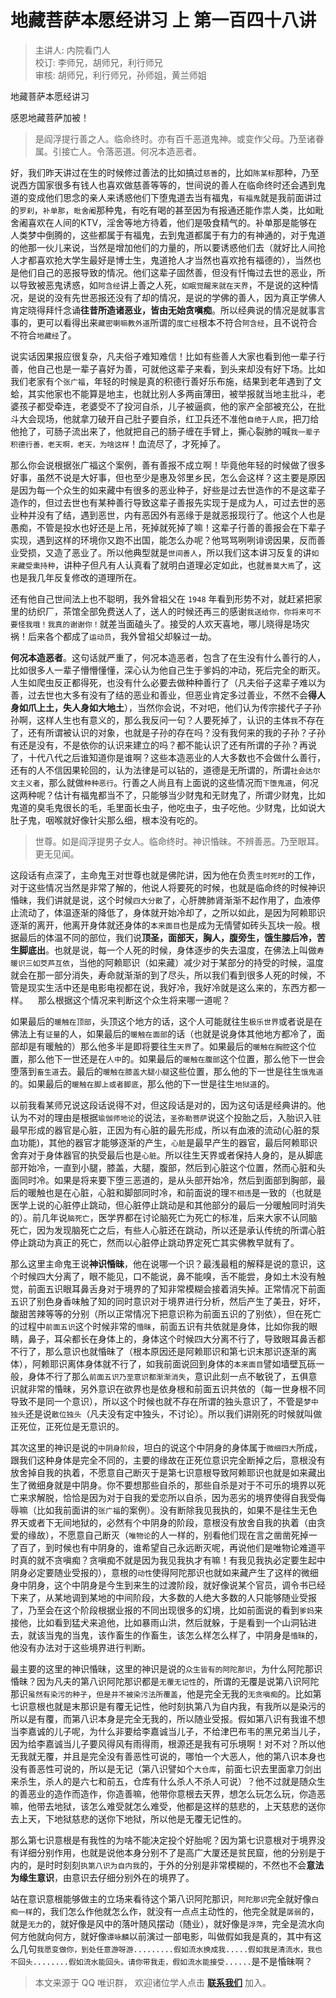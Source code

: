 # 地藏菩萨本愿经讲习 上 第一百四十八讲

> 主讲人: 内院看门人 <br />
> 校订: 李师兄，胡师兄，利行师兄 <br />
> 审核: 胡师兄，利行师兄，孙师姐，黄兰师姐 <br />

地藏菩萨本愿经讲习

感恩地藏菩萨加被！

> 是阎浮提行善之人。临命终时。亦有百千恶道鬼神。或变作父母。乃至诸眷属。引接亡人。令落恶道。何况本造恶者。

好，我们昨天讲过在生的时候修过善法的比如搞过`慈善`的，比如`陈某标`那种，乃至说西方国家很多有钱人也喜欢做慈善等等的，世间说的善人在临命终时还会遇到鬼道的变成他们思念的亲人来诱惑他们下堕鬼道去当有福鬼，`有福鬼`就是我前面讲过的`罗刹`，`补单那`，`毗舍阇`那种鬼，有吃有喝的甚至因为有报通还能作祟人类，比如毗舍阇喜欢在人间的KTV，淫舍等地方待着，他们是吸食精气的。补单那是能够在人类梦中倒腾的，这些都属于有福鬼，去到鬼道都属于有力的有神通的，对于鬼道的他那一伙儿来说，当然是增加他们的力量的，所以要诱惑他们去（就好比人间抢人才都喜欢抢大学生最好是博士生，鬼道抢人才当然也喜欢抢有福德的），当然也是他们自己的恶报导致的情况。他们这辈子固然善，但没有忏悔过去世的恶业，所以导致被恶鬼诱惑，如`阿含经`讲上善之人死，`如眠觉醒来就在天界`，不是说的这种情况，是说的没有先世恶报还没有了却的情况，是说的学佛的善人，因为真正学佛人肯定晓得拜忏念诵**往昔所造诸恶业，皆由无始贪嗔痴**。所以经典说的情况是就事言事的，更可以看得出来`藏密喇嘛教外道`所谓的`度亡经`根本不符合`阿含经`，且不说符合不符合`地藏经`了。

说实话因果报应很复杂，凡夫俗子难知难信！比如有些善人大家也看到他一辈子行善，他自己也是一辈子喜好为善，可就他这辈子来看，到头来却没有好下场。比如我们老家有个`张广福`，年轻的时候是真的积德行善好乐布施，结果到老年遇到了文蛤，其实他家也不能算是地主，也就比别人多两亩薄田，被举报就当地主批斗，老婆孩子都受牵连，老婆受不了投河自杀，儿子被逼疯，他的家产全部被充公，在批斗大会现场，他就拿刀破开自己肚子要自杀，红卫兵还不准他`自绝于人民`，把刀给他抢了，可肠子流出来了，他就把自己的肠子缠在手臂上，撕心裂肺的喊`我一辈子积德行善，老天啊，老天，为啥这样`！血流尽了，才死掉了。

那么你会说根据张广福这个案例，善有善报不成立啊！毕竟他年轻的时候做了很多好事，虽然不说是大好事，但也至少是惠及邻里乡民，怎么会这样？这主要是原因是因为每一个众生的如来藏中有很多的恶业种子，好些是过去世造作的不是这辈子造作的，但过去世也有某种善行导致这辈子善报先实现于是成为人，可过去世的恶业种并没有了结，遇到恶世，内有恶因外有恶缘于是就恶报现行了。他这个人也是愚痴，不管是投水也好还是上吊，死掉就死掉了嘛！这辈子行善的善报会在下辈子实现，遇到这样的环境你又跑不出国，能怎么办呢？他骂骂咧咧诽谤因果，反而善业受损，又造了恶业了。所以他典型就是`世间善人`，所以我们这本讲习反复的讲`如来藏受熏持种`，讲种子但凡有人认真看了就明白道理必定如此，也就`善莫大焉`了，这也是我几年反复修改的道理所在。

还有他自己世间法上也不聪明，我外曾祖父在 `1948` 年看到形势不对，就赶紧把家里的纺织厂，茶馆全部免费送人了，送人的时候还再三的感谢`我送给你，你将来可不要怪我哦！我真的谢谢你！`就差当面磕头了。接受的人欢天喜地，哪儿晓得是场灾祸！后来各个都成了`运动员`，我外曾祖父却躲过一劫。

**何况本造恶者**。这句话就严重了，何况本造恶者，包含了在生没有什么善行的人，比如很多人一辈子懵懵懂懂，深心认为他自己生于爹妈的冲动，死后完全的断灭。人生如爬虫反正都得死，也没有什么必要去做种种善行了（凡夫俗子这辈子难以为善，过去世也大多有没有了结的恶业和善业，但恶业肯定多过善业，不然不会**得人身如爪上土，失人身如大地土**），当然你会说，不对吧，他们认为传宗接代子子孙孙啊，这样人生也有意义的，那么我反问一句？人要死掉了，认识的主体`我`不存在了，还有所谓被认识的对象，也就是子孙的存在吗？没有我何来的我的子孙？子孙有还是没有，不是依你的认识来建立的吗？都不能认识了还有所谓的子孙？再说了，十代八代之后谁知道你是谁啊？这些本造恶业的人大多数也不会做什么善行，还有的人不信因果轮回的，认为法律是可以钻的，道德是无所谓的，所谓`社会达尔文主义者`，那么就做`种种恶行`。行善之人尚且有上面说的这些情况而`下堕鬼道`，何况这两种呢？估计有福鬼都当不了，只能够当少财鬼和无财鬼了，所谓少财鬼，比如鬼道的臭毛鬼很长的毛，毛里面长虫子，他吃虫子，虫子吃他。少财鬼，比如说大肚子鬼，咽喉就好像针尖那么细，根本没有吃的。

> 世尊。如是阎浮提男子女人。临命终时。神识惛昧。不辨善恶。乃至眼耳。更无见闻。

这段话有点深了，主命鬼王对世尊也就是佛陀讲，因为他在负责`生时死时`的工作，对于这些情况当然是非常了解的，他说人将要死的时候，也就是临命终的时候神识惛昧，我们讲就是说，这个时候`四大分散`了，心肝脾肺肾渐渐不起作用了，血液停止流动了，体温逐渐的降低了，身体就开始冷却了，之所以如此，是因为阿赖耶识逐渐的离开，他离开身体就还身体的`本来面目`也是成为无情譬如砖头瓦块一般。根据最后的体温不同的部位，我们说**顶圣，面部天，胸人，腹旁生，饿生膝后冷，苦生脚底出**。也就是说，每一个人死的时候，身体逐步的失去温度，在佛法上叫做`寿暖识三如茭芦互依`，当他的阿赖耶识（如来藏）减少对于某部分的持受的时候，温度就会在那一部分消失，寿命就渐渐的到了尽头，所以我们看到很多人死的时候，不管是现实生活中还是电影电视都在说，我好冷，我好冷就是这么来的，东西方都一样。
  
那么根据这个情况来判断这个众生将来哪一道呢？

如果最后的`暖触在顶部`，头顶这个地方的话，这个人可能就往生`极乐世界`或者说是在佛法上有`证量`的人，如果最后的`暖触在面部`的话（也就是说身体其他地方都冷了，面部却是有暖触的）那么他多半是即将要往生`天界`了。如果最后的`暖触在胸腔`这个位置，那么他下一世还是在`人中`的。如果最后的`暖触在腹部`这个位置，那么他下一世会堕落到`畜生道`去。最后的`暖触在膝盖大腿小腿`这些位置，那么他的下一世是往生`饿鬼道`的。如果最后的`暖触在脚上或者脚底`，那么他的下一世是往生`地狱道`的。

以前我看某师兄说这段话说得不对，但这段话是对的，因为这句话是经典讲的。他认为不对的理由是根据`瑜伽师地论`的说法，`圣弥勒菩萨`说这个投胎之后，入胎识入驻最早形成的器官是心脏，正因为有心脏的最先形成，所以有血液的流动(心脏的泵血功能)，其他的器官才能够逐渐的产生，`心脏`是最早产生的器官，最后阿赖耶识舍弃对于身体器官的执受最后也是`心脏`。所以往生天界或者保持人身的，是从脚底部开始冷，一直到小腿，膝盖，大腿，腹部，然后到心脏这个位置，然而心脏和头面同时冷。如果是将来要下堕三恶道的，是从头部开始冷，然后到面部到胸部，最后的暖触也是在心脏，心脏和脚部同时冷，和前面说的理`不相违`是一致的（也就是医学上说的心脏停止跳动，但心脏停止跳动是和其他部分的最后一分暖触同时消失的）。前几年说`脑死亡`，医学界都在讨论脑死亡为死亡的标准，后来大家不认同脑死亡，因为发现脑死亡之后，有些人心脏还在跳动，所以还是承认传统的所谓心脏停止跳动为真正的死亡，然而以心脏停止跳动界定死亡其实佛教早就有了。

那么这里主命鬼王说**神识惛昧**，他在说哪一个识？最浅最粗的解释是说的意识，这个时候四大分离了，眼不能见，口不能说，鼻不能嗅，舌不能尝，身如土木没有触觉，前面五识眼耳鼻舌身对于境界的了知非常模糊会接着消失掉。正常情况下前面五识了别色身香味触了知的同时意识对于境界进行分析，然后产生了美丑，好坏，酸甜苦辣等等的分别（所以正常情况下把意识称为前面五识的了别依），但在死亡的过程中`前面五识`这个时候非常的`惛昧`，前面五识有共依就是身体，比如你我的眼睛，鼻子，耳朵都长在身体上的，身体这个时候四大分离不行了，导致眼耳鼻舌都不行了，那么意识也就惛昧了（根本原因还是阿赖耶识和第七识末那识逐渐的离体），阿赖耶识离体身体就不行了，如我前面说回到身体的`本来面目`譬如墙壁瓦砾一般，身体不行了那么`前面五识乃至意识都渐渐消失`，意识此刻一点不敏锐了，五俱意识就非常的惛昧，另外意识在欲界也是依身根和前面五识共依的（每一世身根不同导致不是同一个意识），所以这个时候也就不存在所谓的独头意识了，不管是`梦中独头`还是说`散位独头`（凡夫没有定中独头，不讨论）。所以我们讲刚死的时候就叫做正死位，正死位是无意识的。

其次这里的神识是说的`中阴身阶段`，坦白的说这个中阴身的身体属于`微细四大`所成，跟我们这种身体是完全不同的，主要的缘故在正死位意识完全断掉之后，意根没有放舍掉自我的执着，不愿意自己断灭于是第七识意根导致阿赖耶识也就是如来藏出生了微细身就是中阴身。你不要想那些自杀的，那些自杀是对于不可乐的境界以死亡来求解脱，恰恰是因为对于自我的爱恋所以自杀，因为恶劣的境界使得自我受侮辱嘛（比如我前面讲的`张广福`的案例）。没有断除我见我执的，如果不是往生无色界天或者下无间地狱的，必然有个中阴身的阶段，意根没有放舍自我的执着（由贪爱的缘故），不愿意自己断灭（`唯物论`的人一样的，别看他们现在言之凿凿死掉一了百了，到时候也有中阴身的，谁希望自己永远断灭呢，再说他们是唯物论难道平时真的就不贪嗔痴？贪嗔痴不就是因为我见我执才有嘛！有我见我执必定要生起中阴身必定要随业受报的），意根的`动性`使得阿陀那识也就如来藏产生了这样的微细身中阴身，这个中阴身是今生到来生的过渡阶段，就好像说某个官员，调令书已经下来了，从某地调到某地的中间阶段，大多数的人绝大多数的人只能够随业受报了，乃至会在这个阶段根据业报的不同出现很多的幻境，比如前面说的看到`爹妈`来接他，比如看到猛犬来追他，比如暴雨山洪，然后就躲，于是看到一个山洞钻进去，就该当鬼的当鬼，该作畜生的作畜生，该怎么样怎么样了，中阴身是`惛昧`的，他没有办法对于这些境界进行判断。

最主要的这里的神识惛昧，这里的神识是说的`众生皆有的阿陀那识`，为什么阿陀那识惛昧？因为凡夫的第八识阿陀那识都是`无覆无记性`的，所谓的无覆是说第八识阿陀那识`虽然有染污的种子`，`但是并不被染污法所覆盖`，他是完全无我的`无贪嗔痴`的。比如第七识意根也就是末那识是有覆无记性，他时刻执第八为自内我，有我所以是染污的所以是有覆，而第八识本身是完全无我的，所以随业受报。假如第八识有我谁不想当李嘉诚的儿子呢，为什么非要给李嘉诚当儿子，不给津巴布韦的黑兄弟当儿子，因为给李嘉诚当儿子要风得风有雨得雨，根源还是我有可乐境啊！对不对？所以他无我就无覆，并且是完全没有善恶性可说的，哪怕一个大恶人，他的第八识本身也没有善恶性可说的，所以是无记（第八识譬如个`大仓库`，前面七识去里面拿刀剑出来杀生，杀人的是六七和前五，仓库有什么杀人不杀人可说）？他不过就是随众生的善恶业的造作而造作，你造善嘛，他带你意根去天界，想怎么玩怎么玩，你造恶嘛，他带去地狱，该怎么难受就怎么难受，他都是这样的慈悲的，上天慈悲的送你去上天，下地狱慈悲的送你下地狱，所以他是无覆无记性的。

那么第七识意根是有我性的为啥不能决定投个好胎呢？因为第七识意根对于境界没有详细分别作用，也就是说他本身分别不了是高广大厦还是贫民窟，他的分别是于内的，是时时刻刻`执第八识为自内我`的，于外的分别是非常模糊的，不然也不会**意法为缘生意识**，由意识去仔细分别外在的境界了。

站在意识意根能够做主的立场来看待这个第八识阿陀那识，`阿陀那识`完全就好像`白痴一样`的，我们怎么作他就怎么作，就没有一点点主动性的，他完全就是`孱弱`的，就是`无力`的，就好像是风中的落叶随风摆动（随业），就好像是`浮萍`，完全是流水向何方他就向何方，就好像`谭咏麟`以前演过一部电影，叫做假如我是真的，其中有这么几句`我愿变做你，到处任意游呀游.........假如流水换成我.....假如我是清流水，我也不回头........假如流水能回头。请你带我走，假如流水能接受......`是不是惛昧啊？

> 本文来源于 QQ 唯识群， 欢迎诸位学人点击 **[联系我们](https://mp.weixin.qq.com/s/lZCfWjmLjgNR165Tx4_bCQ)** 加入。
